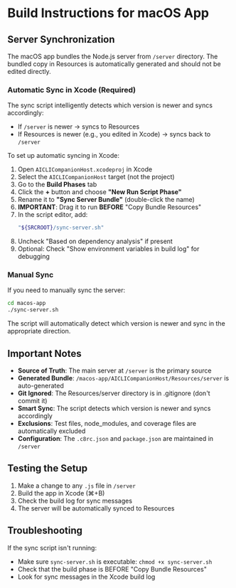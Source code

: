 # Build Instructions for macOS App

## Server Synchronization

The macOS app bundles the Node.js server from `/server` directory. The bundled copy in Resources is automatically generated and should not be edited directly.

### Automatic Sync in Xcode (Required)

The sync script intelligently detects which version is newer and syncs accordingly:
- If `/server` is newer → syncs to Resources
- If Resources is newer (e.g., you edited in Xcode) → syncs back to `/server`

To set up automatic syncing in Xcode:

1. Open `AICLICompanionHost.xcodeproj` in Xcode
2. Select the `AICLICompanionHost` target (not the project)
3. Go to the **Build Phases** tab
4. Click the **+** button and choose **"New Run Script Phase"**
5. Rename it to **"Sync Server Bundle"** (double-click the name)
6. **IMPORTANT**: Drag it to run **BEFORE** "Copy Bundle Resources"
7. In the script editor, add:
   ```bash
   "${SRCROOT}/sync-server.sh"
   ```
8. Uncheck "Based on dependency analysis" if present
9. Optional: Check "Show environment variables in build log" for debugging

### Manual Sync
If you need to manually sync the server:

```bash
cd macos-app
./sync-server.sh
```

The script will automatically detect which version is newer and sync in the appropriate direction.

## Important Notes

- **Source of Truth**: The main server at `/server` is the primary source
- **Generated Bundle**: `/macos-app/AICLICompanionHost/Resources/server` is auto-generated
- **Git Ignored**: The Resources/server directory is in .gitignore (don't commit it)
- **Smart Sync**: The script detects which version is newer and syncs accordingly
- **Exclusions**: Test files, node_modules, and coverage files are automatically excluded
- **Configuration**: The `.c8rc.json` and `package.json` are maintained in `/server`

## Testing the Setup

1. Make a change to any `.js` file in `/server`
2. Build the app in Xcode (⌘+B)
3. Check the build log for sync messages
4. The server will be automatically synced to Resources

## Troubleshooting

If the sync script isn't running:
- Make sure `sync-server.sh` is executable: `chmod +x sync-server.sh`
- Check that the build phase is BEFORE "Copy Bundle Resources"
- Look for sync messages in the Xcode build log